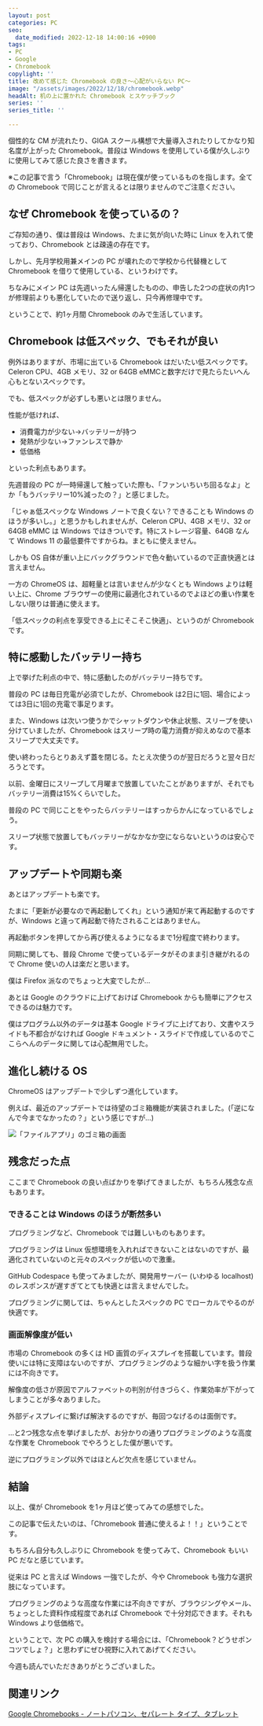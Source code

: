 ```yaml
---
layout: post
categories: PC
seo:
  date_modified: 2022-12-18 14:00:16 +0900
tags:
- PC
- Google
- Chromebook
copylight: ''
title: 改めて感じた Chromebook の良さ〜心配がいらない PC〜
image: "/assets/images/2022/12/18/chromebook.webp"
headAlt: 机の上に置かれた Chromebook とスケッチブック
series: ''
series_title: ''

---
```

個性的な CM が流れたり、GIGA スクール構想で大量導入されたりしてかなり知名度が上がった Chromebook。普段は Windows を使用している僕が久しぶりに使用してみて感じた良さを書きます。

※この記事で言う「Chromebook」は現在僕が使っているものを指します。全ての Chromebook で同じことが言えるとは限りませんのでご注意ください。

## なぜ Chromebook を使っているの？

ご存知の通り、僕は普段は Windows、たまに気が向いた時に Linux を入れて使っており、Chromebook とは疎遠の存在です。

しかし、先月学校用兼メインの PC が壊れたので学校から代替機として Chromebook を借りて使用している、というわけです。

ちなみにメイン PC は先週いったん帰還したものの、申告した2つの症状の内1つが修理前よりも悪化していたので送り返し、只今再修理中です。

ということで、約1ヶ月間 Chromebook のみで生活しています。

## Chromebook は低スペック、でもそれが良い

例外はありますが、市場に出ている Chromebook はだいたい低スペックです。Celeron CPU、4GB メモリ、32 or 64GB eMMCと数字だけで見たらたいへん心もとないスペックです。

でも、低スペックが必ずしも悪いとは限りません。

性能が低ければ、

* 消費電力が少ない→バッテリーが持つ
* 発熱が少ない→ファンレスで静か
* 低価格

といった利点もあります。

先週普段の PC が一時帰還して触っていた際も、「ファンいちいち回るなよ」とか「もうバッテリー10%減ったの？」と感じました。

「じゃぁ低スペックな Windows ノートで良くない？できることも Windows のほうが多いし。」と思うかもしれませんが、Celeron CPU、4GB メモリ、32 or 64GB eMMC は Windows ではきついです。特にストレージ容量、64GB なんて Windows 11 の最低要件ですからね。まともに使えません。

しかも OS 自体が重い上にバックグラウンドで色々動いているので正直快適とは言えません。

一方の ChromeOS は、超軽量とは言いませんが少なくとも Windows よりは軽い上に、Chrome ブラウザーの使用に最適化されているのでよほどの重い作業をしない限りは普通に使えます。

「低スペックの利点を享受できる上にそこそこ快適」、というのが Chromebook です。

## 特に感動したバッテリー持ち

上で挙げた利点の中で、特に感動したのがバッテリー持ちです。

普段の PC は毎日充電が必須でしたが、Chromebook は2日に1回、場合によっては3日に1回の充電で事足ります。

また、Windows は次いつ使うかでシャットダウンや休止状態、スリープを使い分けていましたが、Chromebook はスリープ時の電力消費が抑えめなので基本スリープで大丈夫です。

使い終わったらとりあえず蓋を閉じる。たとえ次使うのが翌日だろうと翌々日だろうとです。

以前、金曜日にスリープして月曜まで放置していたことがありますが、それでもバッテリー消費は15%くらいでした。

普段の PC で同じことをやったらバッテリーはすっからかんになっているでしょう。

スリープ状態で放置してもバッテリーがなかなか空にならないというのは安心です。

## アップデートや同期も楽

あとはアップデートも楽です。

たまに「更新が必要なので再起動してくれ」という通知が来て再起動するのですが、Windows と違って再起動で待たされることはありません。

再起動ボタンを押してから再び使えるようになるまで1分程度で終わります。

同期に関しても、普段 Chrome で使っているデータがそのまま引き継がれるので Chrome 使いの人は楽だと思います。

僕は Firefox 派なのでちょっと大変でしたが…

あとは Google のクラウドに上げておけば Chromebook からも簡単にアクセスできるのは魅力です。

僕はプログラム以外のデータは基本 Google ドライブに上げており、文書やスライドも不都合がなければ Google ドキュメント・スライドで作成しているのでここらへんのデータに関しては心配無用でした。

## 進化し続ける OS

ChromeOS はアップデートで少しずつ進化しています。

例えば、最近のアップデートでは待望のゴミ箱機能が実装されました。(「逆になんで今までなかったの？」という感じですが…)

![「ファイルアプリ」のゴミ箱の画面](/assets/images/2022/12/18/trash.webp "「ファイルアプリ」のゴミ箱の画面")

## 残念だった点

ここまで Chromebook の良い点ばかりを挙げてきましたが、もちろん残念な点もあります。

### できることは Windows のほうが断然多い

プログラミングなど、Chromebook では難しいものもあります。

プログラミングは Linux 仮想環境を入れればできないことはないのですが、最適化されていないのと元々のスペックが低いので激重。

GitHub Codespace も使ってみましたが、開発用サーバー (いわゆる localhost) のレスポンスが遅すぎてとても快適とは言えませんでした。

プログラミングに関しては、ちゃんとしたスペックの PC でローカルでやるのが快適です。

### 画面解像度が低い

市場の Chromebook の多くは HD 画質のディスプレイを搭載しています。普段使いには特に支障はないのですが、プログラミングのような細かい字を扱う作業には不向きです。

解像度の低さが原因でアルファベットの判別が付きづらく、作業効率が下がってしまうことが多々ありました。

外部ディスプレイに繋げば解決するのですが、毎回つなげるのは面倒です。

…と2つ残念な点を挙げましたが、お分かりの通りプログラミングのような高度な作業を Chromebook でやろうとした僕が悪いです。

逆にプログラミング以外ではほとんど欠点を感じていません。

## 結論

以上、僕が Chromebook を1ヶ月ほど使ってみての感想でした。

この記事で伝えたいのは、「Chromebook 普通に使えるよ！！」ということです。

もちろん自分も久しぶりに Chromebook を使ってみて、Chromebook もいい PC だなと感じています。

従来は PC と言えば Windows 一強でしたが、今や Chromebook も強力な選択肢になっています。

プログラミングのような高度な作業には不向きですが、ブラウジングやメール、ちょっとした資料作成程度であれば Chromebook で十分対応できます。それも Windows より低価格で。

ということで、次 PC の購入を検討する場合には、「Chromebook？どうせポンコツでしょ？」と思わずにぜひ視野に入れてあげてください。

今週も読んでいただきありがとうございました。

## 関連リンク

<a href="https://www.google.com/chromebook/" target="_blank" rel="noopener noreferrer">Google Chromebooks - ノートパソコン、セパレート タイプ、タブレット</a>

